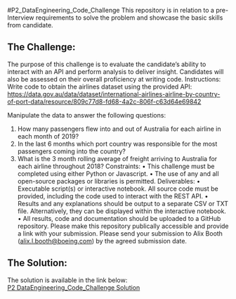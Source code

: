 #P2_DataEngineering_Code_Challenge
This repository is in relation to a pre-Interview requirements
to solve the problem and showcase the basic skills from candidate.


## The Challenge:
The purpose of this challenge is to evaluate the candidate’s ability to interact with an API and perform analysis to deliver insight. Candidates will also be assessed on their overall proficiency at writing code. 
Instructions:
Write code to obtain the airlines dataset using the provided API:
https://data.gov.au/data/dataset/international-airlines-airline-by-country-of-port-data/resource/809c77d8-fd68-4a2c-806f-c63d64e69842


Manipulate the data to answer the following questions:
1.	How many passengers flew into and out of Australia for each airline in each month of 2019?
2.	In the last 6 months which port country was responsible for the most passengers coming into the country?
3.	What is the 3 month rolling average of freight arriving to Australia for each airline throughout 2018?
Constraints:
•	This challenge must be completed using either Python or Javascript. 
•	The use of any and all open-source packages or libraries is permitted.
Deliverables:
•	Executable script(s) or interactive notebook. All source code must be provided, including the code used to interact with the REST API.
•	Results and any explanations should be output to a separate CSV or TXT file. Alternatively, they can be displayed within the interactive notebook.
•	All results, code and documentation should be uploaded to a GitHub repository. Please make this repository publically accessible and provide a link with your submission.
Please send your submission to Alix Booth (alix.l.booth@boeing.com) by the agreed submission date.


## The Solution:
The solution is available in the link below: <br>
[P2 DataEngineering_Code_Challenge Solution](https://github.com/jubertroldan/P2_DataEngineering_Code_Challenge/blob/master/P2%20Data%20Engineering%20Code%20Challenge%20Solution.ipynb)
